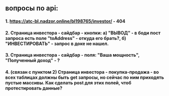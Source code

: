 ## вопросы по api:

#### 1. https://atc-bl.nadzor.online/bl198765/investor/ - 404

#### 2. Страница инвестора - сайдбар - кнопки: а) "ВЫВОД" - в боди пост запроса есть поле "toAddress" - откуда его брать?, б) "ИНВЕСТИРОВАТЬ" - запрос в доке не нашел.

#### 3. Страница инвестора - сайдбар - поля: "Ваша мощность", "Полученный доход" - ?

#### 4. (связан с пунктом 2) Страница инвестора - покупка-продажа - во всех таблицах должны быть get запросы, но сейчас по ним приходять пустые массивы. Как сделать post для этих полей, чтоб протестировать данные?
